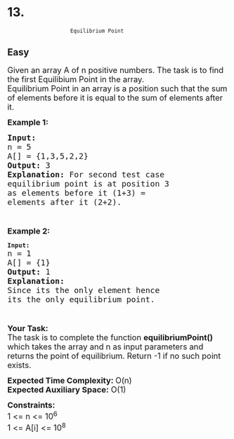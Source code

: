 # 13. 
                        Equilibrium Point
##  Easy 
<div class="problem-statement">
                <p></p><p><span style="font-size:18px">Given an array A of n&nbsp;positive numbers. The task is to find the first Equilibium Point in the array.&nbsp;<br>
Equilibrium Point in an array is a position such that the sum of elements before it is equal to the sum of elements after it.</span></p>

<p><span style="font-size:18px"><strong>Example 1:</strong></span></p>

<pre><span style="font-size:18px"><strong>Input: 
</strong>n = 5 
A[] = {1,3,5,2,2} 
<strong>Output: </strong>3<strong> 
Explanation: </strong>For second test case 
equilibrium point is at position 3 
as elements before it (1+3) = 
elements after it (2+2).<strong> </strong></span>
</pre>

<p>&nbsp;</p>

<p><span style="font-size:18px"><strong>Example 2:</strong></span></p>

<pre><strong>Input:
</strong><span style="font-size:18px">n = 1
A[] = {1}
<strong>Output: </strong>1<strong>
Explanation:
</strong>Since its the only element hence
its the only equilibrium point.</span></pre>

<p>&nbsp;</p>

<p><span style="font-size:18px"><strong>Your&nbsp;Task:</strong><br>
The task is to complete the function <strong>equilibriumPoint()</strong> which takes the array and n&nbsp;as input parameters and returns the point of equilibrium. Return -1 if no such point exists. </span></p>

<p><span style="font-size:18px"><strong>Expected Time Complexity: </strong>O(n)<br>
<strong>Expected Auxiliary Space:</strong> O(1)</span></p>

<p><span style="font-size:18px"><strong>Constraints:</strong><br>
1 &lt;= n&nbsp;&lt;= 10<sup>6</sup><br>
1 &lt;= A[i]&nbsp;&lt;= 10<sup>8</sup></span></p>
 <p></p>
            </div>